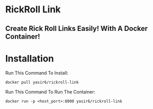 # RickRoll Link

## Create Rick Roll Links Easily! With A Docker Container!
# Installation
Run This Command To Install:

```
docker pull yasir6/rickroll-link
```
Run This Command To Run The Container:
```
docker run -p <host_port>:8000 yasir6/rickroll-link
```